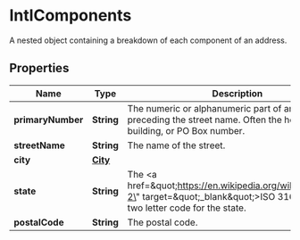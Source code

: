 

# IntlComponents

A nested object containing a breakdown of each component of an address.

## Properties

| Name | Type | Description | Notes |
|------------ | ------------- | ------------- | -------------|
|**primaryNumber** | **String** | The numeric or alphanumeric part of an address preceding the street name. Often the house, building, or PO Box number. |  [optional] |
|**streetName** | **String** | The name of the street. |  [optional] |
|**city** | [**City**](City.md) |  |  [optional] |
|**state** | **String** | The &lt;a href&#x3D;\&quot;https://en.wikipedia.org/wiki/ISO_3166-2\&quot; target&#x3D;\&quot;_blank\&quot;&gt;ISO 3166-2&lt;/a&gt; two letter code for the state.  |  [optional] |
|**postalCode** | **String** | The postal code. |  [optional] |



